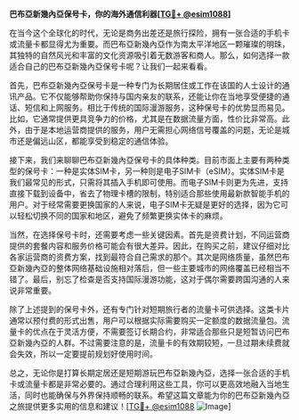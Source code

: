 **巴布亞新幾內亞保号卡，你的海外通信利器[[TG💪+ @esim1088](https://t.me/s/esim1088)]**

在当今这个全球化的时代，无论是商务出差还是旅行探险，拥有一张合适的手机卡或流量卡都显得尤为重要。而巴布亞新幾內亞作为南太平洋地区一颗璀璨的明珠，其独特的自然风光和丰富的文化资源吸引着无数游客和商人。那么，如何选择一款适合自己的巴布亞新幾內亞保号卡呢？让我们一起来看看。

首先，巴布亞新幾內亞保号卡是一种专门为长期居住或工作在该国的人士设计的通讯产品。它不仅能够帮助你保持与国内亲友的联系，还能让你在当地享受便捷的通话、短信和上网服务。相比于传统的国际漫游服务，这种保号卡的优势显而易见。比如，它通常提供更具竞争力的价格，尤其是在数据流量方面，性价比非常高。此外，由于是本地运营商提供的服务，用户无需担心网络信号覆盖的问题，无论是城市还是偏远山区，都能享受到稳定的通信体验。

接下来，我们来聊聊巴布亞新幾內亞保号卡的具体种类。目前市面上主要有两种类型的保号卡：一种是实体SIM卡，另一种则是电子SIM卡（eSIM）。实体SIM卡是我们最常见的形式，只需将其插入手机即可使用。而电子SIM卡则更为先进，支持直接下载到设备中，省去了物理卡槽的限制，特别适合那些使用最新款智能手机的用户。对于经常需要更换国家的人来说，电子SIM卡无疑是更好的选择，因为它可以轻松切换不同的国家和地区，避免了频繁更换实体卡的麻烦。

当然，在选择保号卡时，还需要考虑一些关键因素。首先是资费计划，不同运营商提供的套餐内容和服务价格可能会有很大差异。因此，在购买之前，建议仔细对比各家运营商的资费方案，找到最符合自己需求的那个。其次是网络质量，虽然巴布亞新幾內亞的整体网络基础设施相对落后，但一些主要城市的网络覆盖已经相当不错了。最后，别忘了检查是否支持国际漫游功能，这对于偶尔需要跨国沟通的人来说非常重要。

除了上述提到的保号卡外，还有专门针对短期旅行者的流量卡可供选择。这类卡片通常以预付费的形式出售，用户可以根据实际需要购买一定额度的数据流量包。流量卡的优点在于灵活方便，不需要签订长期合约，非常适合那些只是短暂访问巴布亞新幾內亞的人群。不过需要注意的是，流量卡的有效期较短，一旦过期未续费就会失效，所以一定要提前规划好使用时间。

总之，无论你是打算长期定居还是短期游玩巴布亞新幾內亞，选择一张合适的手机卡或流量卡都是非常必要的。通过合理利用这些工具，你可以更高效地融入当地生活，同时也能确保与外界保持顺畅的联系。希望这篇文章能为你的巴布亞新幾內亞之旅提供更多实用的信息和建议！[[TG💪+ @esim1088](https://t.me/s/esim1088) ![Image](https://i.postimg.cc/4NQfJmqS/Snipaste-2025-05-13-00-14-12.png)]